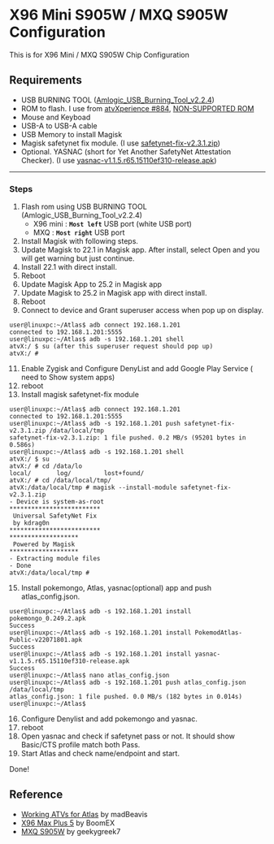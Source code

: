 # X96 Mini S905W / MXQ S905W Configuration
This is for X96 Mini / MXQ S905W Chip Configuration 
## Requirements
- USB BURNING TOOL ([Amlogic_USB_Burning_Tool_v2.2.4](https://androidmtk.com/download-amlogic-usb-burning-tool))
- ROM to flash. I use from [atvXperience #884](https://forum.atvxperience.com/viewtopic.php?p=19913#p19913), [NON-SUPPORTED ROM](https://mega.nz/file/025z0KCY#D1b6S_kJn2H6fKvQbQr_epjlRJfnU0euu_0mqQemMAU)
- Mouse and Keyboad
- USB-A to USB-A cable
- USB Memory to install Magisk
- Magisk safetynet fix module. (I use [safetynet-fix-v2.3.1.zip](https://github.com/kdrag0n/safetynet-fix/releases/tag/v2.3.1))
- Optional. YASNAC (short for Yet Another SafetyNet Attestation Checker). (I use [yasnac-v1.1.5.r65.15110ef310-release.apk](https://github.com/RikkaW/YASNAC/releases/tag/v1.1.5))
---
### Steps
1. Flash rom using USB BURNING TOOL (Amlogic_USB_Burning_Tool_v2.2.4)
   - X96 mini : **`Most left`** USB port (white USB port)
   - MXQ : **`Most right`** USB port
3. Install Magisk with following steps.
4. Update Magisk to 22.1 in Magisk app. After install, select Open and you will get warning but just continue.
5. Install 22.1 with direct install. 
6. Reboot
7. Update Magisk App to 25.2 in Magisk app
8. Update Magisk to 25.2 in Magisk app with direct install. 
9. Reboot
10. Connect to device and Grant superuser access when pop up on display.
```
user@linuxpc:~/Atlas$ adb connect 192.168.1.201
connected to 192.168.1.201:5555
user@linuxpc:~/Atlas$ adb -s 192.168.1.201 shell
atvX:/ $ su (after this superuser request should pop up)
atvX:/ #
```
11. Enable Zygisk and Configure DenyList and add Google Play Service ( need to Show system apps)
12. reboot
13. Install magisk safetynet-fix module
```
user@linuxpc:~/Atlas$ adb connect 192.168.1.201
connected to 192.168.1.201:5555
user@linuxpc:~/Atlas$ adb -s 192.168.1.201 push safetynet-fix-v2.3.1.zip /data/local/tmp
safetynet-fix-v2.3.1.zip: 1 file pushed. 0.2 MB/s (95201 bytes in 0.586s)
user@linuxpc:~/Atlas$ adb -s 192.168.1.201 shell
atvX:/ $ su
atvX:/ # cd /data/lo
local/       log/         lost+found/
atvX:/ # cd /data/local/tmp/
atvX:/data/local/tmp # magisk --install-module safetynet-fix-v2.3.1.zip
- Device is system-as-root
*************************
 Universal SafetyNet Fix
 by kdrag0n
*************************
*******************
 Powered by Magisk
*******************
- Extracting module files
- Done
atvX:/data/local/tmp #
```
15. Install pokemongo, Atlas, yasnac(optional) app and push atlas_config.json.
```
user@linuxpc:~/Atlas$ adb -s 192.168.1.201 install pokemongo_0.249.2.apk
Success
user@linuxpc:~/Atlas$ adb -s 192.168.1.201 install PokemodAtlas-Public-v22071801.apk
Success
user@linuxpc:~/Atlas$ adb -s 192.168.1.201 install yasnac-v1.1.5.r65.15110ef310-release.apk
Success
user@linuxpc:~/Atlas$ nano atlas_config.json
user@linuxpc:~/Atlas$ adb -s 192.168.1.201 push atlas_config.json /data/local/tmp
atlas_config.json: 1 file pushed. 0.0 MB/s (182 bytes in 0.014s)
user@linuxpc:~/Atlas$
```
16. Configure Denylist and add pokemongo and yasnac.
17. reboot
18. Open yasnac and check if safetynet pass or not. It should show Basic/CTS profile match both Pass.
19. Start Atlas and check name/endpoint and start.

Done!

## Reference
- [Working ATVs for Atlas](https://github.com/madBeavis/PimpMyAtv/wiki/Working-ATVs-for-Atlas) by madBeavis
- [X96 Max Plus 5](https://docs.google.com/document/d/1SdaiJKAs2fJVMGLSI-TdORvwDh_THPAP8nqQbtEluno/edit#heading=h.oelb25v5f8ex) by BoomEX
- [MXQ S905W](https://docs.google.com/document/d/1PusB45JXq6WyolvezFZgAtQLZN_fPcvJ2FvAbAGihh0/edit) by geekygreek7
